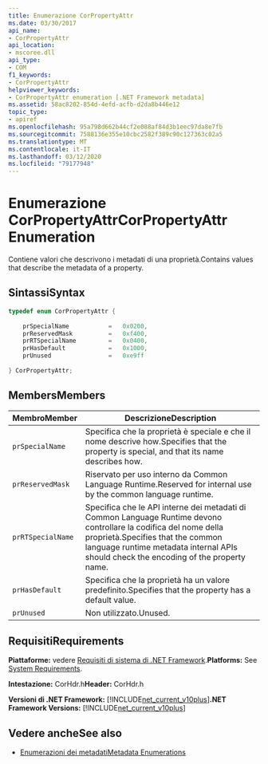 ```yaml
---
title: Enumerazione CorPropertyAttr
ms.date: 03/30/2017
api_name:
- CorPropertyAttr
api_location:
- mscoree.dll
api_type:
- COM
f1_keywords:
- CorPropertyAttr
helpviewer_keywords:
- CorPropertyAttr enumeration [.NET Framework metadata]
ms.assetid: 58ac8202-854d-4efd-acfb-d2da8b446e12
topic_type:
- apiref
ms.openlocfilehash: 95a798d662b44cf2e088af84d3b1eec97da8e7fb
ms.sourcegitcommit: 7588136e355e10cbc2582f389c90c127363c02a5
ms.translationtype: MT
ms.contentlocale: it-IT
ms.lasthandoff: 03/12/2020
ms.locfileid: "79177948"
---
```

# <a name="corpropertyattr-enumeration"></a><span data-ttu-id="87804-102">Enumerazione CorPropertyAttr</span><span class="sxs-lookup"><span data-stu-id="87804-102">CorPropertyAttr Enumeration</span></span>
<span data-ttu-id="87804-103">Contiene valori che descrivono i metadati di una proprietà.</span><span class="sxs-lookup"><span data-stu-id="87804-103">Contains values that describe the metadata of a property.</span></span>  
  
## <a name="syntax"></a><span data-ttu-id="87804-104">Sintassi</span><span class="sxs-lookup"><span data-stu-id="87804-104">Syntax</span></span>  
  
```cpp  
typedef enum CorPropertyAttr {  
  
    prSpecialName           =   0x0200,
    prReservedMask          =   0xf400,  
    prRTSpecialName         =   0x0400,  
    prHasDefault            =   0x1000,  
    prUnused                =   0xe9ff  
  
} CorPropertyAttr;  
```  
  
## <a name="members"></a><span data-ttu-id="87804-105">Members</span><span class="sxs-lookup"><span data-stu-id="87804-105">Members</span></span>  
  
|<span data-ttu-id="87804-106">Membro</span><span class="sxs-lookup"><span data-stu-id="87804-106">Member</span></span>|<span data-ttu-id="87804-107">Descrizione</span><span class="sxs-lookup"><span data-stu-id="87804-107">Description</span></span>|  
|------------|-----------------|  
|`prSpecialName`|<span data-ttu-id="87804-108">Specifica che la proprietà è speciale e che il nome descrive how.</span><span class="sxs-lookup"><span data-stu-id="87804-108">Specifies that the property is special, and that its name describes how.</span></span>|  
|`prReservedMask`|<span data-ttu-id="87804-109">Riservato per uso interno da Common Language Runtime.</span><span class="sxs-lookup"><span data-stu-id="87804-109">Reserved for internal use by the common language runtime.</span></span>|  
|`prRTSpecialName`|<span data-ttu-id="87804-110">Specifica che le API interne dei metadati di Common Language Runtime devono controllare la codifica del nome della proprietà.</span><span class="sxs-lookup"><span data-stu-id="87804-110">Specifies that the common language runtime metadata internal APIs should check the encoding of the property name.</span></span>|  
|`prHasDefault`|<span data-ttu-id="87804-111">Specifica che la proprietà ha un valore predefinito.</span><span class="sxs-lookup"><span data-stu-id="87804-111">Specifies that the property has a default value.</span></span>|  
|`prUnused`|<span data-ttu-id="87804-112">Non utilizzato.</span><span class="sxs-lookup"><span data-stu-id="87804-112">Unused.</span></span>|  
  
## <a name="requirements"></a><span data-ttu-id="87804-113">Requisiti</span><span class="sxs-lookup"><span data-stu-id="87804-113">Requirements</span></span>  
 <span data-ttu-id="87804-114">**Piattaforme:** vedere [Requisiti di sistema di .NET Framework](../../../../docs/framework/get-started/system-requirements.md).</span><span class="sxs-lookup"><span data-stu-id="87804-114">**Platforms:** See [System Requirements](../../../../docs/framework/get-started/system-requirements.md).</span></span>  
  
 <span data-ttu-id="87804-115">**Intestazione:** CorHdr.h</span><span class="sxs-lookup"><span data-stu-id="87804-115">**Header:** CorHdr.h</span></span>  
  
 <span data-ttu-id="87804-116">**Versioni di .NET Framework:** [!INCLUDE[net_current_v10plus](../../../../includes/net-current-v10plus-md.md)]</span><span class="sxs-lookup"><span data-stu-id="87804-116">**.NET Framework Versions:** [!INCLUDE[net_current_v10plus](../../../../includes/net-current-v10plus-md.md)]</span></span>  
  
## <a name="see-also"></a><span data-ttu-id="87804-117">Vedere anche</span><span class="sxs-lookup"><span data-stu-id="87804-117">See also</span></span>

- [<span data-ttu-id="87804-118">Enumerazioni dei metadati</span><span class="sxs-lookup"><span data-stu-id="87804-118">Metadata Enumerations</span></span>](../../../../docs/framework/unmanaged-api/metadata/metadata-enumerations.md)
